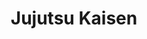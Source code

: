 ---
layout: lecteur.njk
tags : jjk

title : Jujutsu Kaisen
episode : 16
saison : 1
iframe : https://streamtape.com/e/8z6mjq9b8btozGl/JUJUTSU_KAISEN_-_16_VOSTFR_[CR_720p].mp4

cc :  VostFr
---